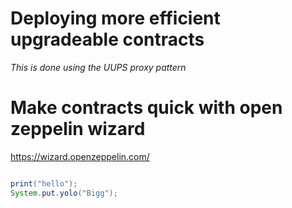 # Deploying more efficient upgradeable contracts

*This is done using the UUPS proxy pattern*


# Make contracts quick with open zeppelin wizard

https://wizard.openzeppelin.com/


```java

print("hello");
System.put.yolo("Bigg");

```


